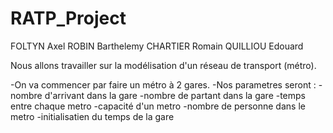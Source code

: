 # RATP_Project

FOLTYN Axel
ROBIN Barthelemy
CHARTIER Romain
QUILLIOU Edouard

Nous allons travailler sur la modélisation d'un réseau de transport (métro).

 -On va commencer par faire un métro à 2 gares.
 -Nos parametres seront :
 -nombre d'arrivant dans la gare
 -nombre de partant dans la gare
 -temps entre chaque metro
 -capacité d'un metro
 -nombre de personne dans le metro
 -initialisatien du temps de la gare